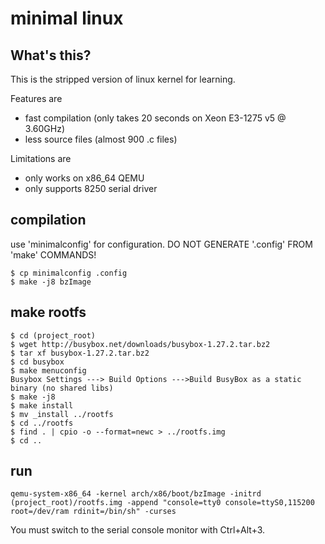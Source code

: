 # minimal linux

## What's this?

This is the stripped version of linux kernel for learning.

Features are
* fast compilation (only takes 20 seconds on Xeon E3-1275 v5 @ 3.60GHz)
* less source files (almost 900 .c files)

Limitations are
* only works on x86_64 QEMU
* only supports 8250 serial driver

## compilation

use 'minimalconfig' for configuration. DO NOT GENERATE '.config' FROM 'make' COMMANDS!

```
$ cp minimalconfig .config
$ make -j8 bzImage
```

## make rootfs
```
$ cd (project_root)
$ wget http://busybox.net/downloads/busybox-1.27.2.tar.bz2
$ tar xf busybox-1.27.2.tar.bz2
$ cd busybox
$ make menuconfig
Busybox Settings ---> Build Options --->Build BusyBox as a static binary (no shared libs)
$ make -j8
$ make install
$ mv _install ../rootfs
$ cd ../rootfs
$ find . | cpio -o --format=newc > ../rootfs.img
$ cd ..
```

## run
```
qemu-system-x86_64 -kernel arch/x86/boot/bzImage -initrd (project_root)/rootfs.img -append "console=tty0 console=ttyS0,115200 root=/dev/ram rdinit=/bin/sh" -curses
```

You must switch to the serial console monitor with Ctrl+Alt+3.
